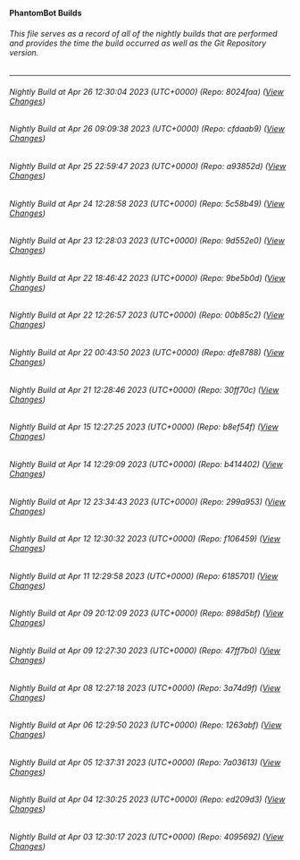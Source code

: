 **PhantomBot Builds**

###### This file serves as a record of all of the nightly builds that are performed and provides the time the build occurred as well as the Git Repository version.
-------------------------------------------------------------------------------------------------------------
###### Nightly Build at Apr 26 12:30:04 2023 (UTC+0000) (Repo: 8024faa) ([View Changes](https://github.com/PhantomBot/PhantomBot/compare/cfdaab9...8024faa))
###### Nightly Build at Apr 26 09:09:38 2023 (UTC+0000) (Repo: cfdaab9) ([View Changes](https://github.com/PhantomBot/PhantomBot/compare/a93852d...cfdaab9))
###### Nightly Build at Apr 25 22:59:47 2023 (UTC+0000) (Repo: a93852d) ([View Changes](https://github.com/PhantomBot/PhantomBot/compare/5c58b49...a93852d))
###### Nightly Build at Apr 24 12:28:58 2023 (UTC+0000) (Repo: 5c58b49) ([View Changes](https://github.com/PhantomBot/PhantomBot/compare/9d552e0...5c58b49))
###### Nightly Build at Apr 23 12:28:03 2023 (UTC+0000) (Repo: 9d552e0) ([View Changes](https://github.com/PhantomBot/PhantomBot/compare/9be5b0d...9d552e0))
###### Nightly Build at Apr 22 18:46:42 2023 (UTC+0000) (Repo: 9be5b0d) ([View Changes](https://github.com/PhantomBot/PhantomBot/compare/00b85c2...9be5b0d))
###### Nightly Build at Apr 22 12:26:57 2023 (UTC+0000) (Repo: 00b85c2) ([View Changes](https://github.com/PhantomBot/PhantomBot/compare/dfe8788...00b85c2))
###### Nightly Build at Apr 22 00:43:50 2023 (UTC+0000) (Repo: dfe8788) ([View Changes](https://github.com/PhantomBot/PhantomBot/compare/30ff70c...dfe8788))
###### Nightly Build at Apr 21 12:28:46 2023 (UTC+0000) (Repo: 30ff70c) ([View Changes](https://github.com/PhantomBot/PhantomBot/compare/b8ef54f...30ff70c))
###### Nightly Build at Apr 15 12:27:25 2023 (UTC+0000) (Repo: b8ef54f) ([View Changes](https://github.com/PhantomBot/PhantomBot/compare/b414402...b8ef54f))
###### Nightly Build at Apr 14 12:29:09 2023 (UTC+0000) (Repo: b414402) ([View Changes](https://github.com/PhantomBot/PhantomBot/compare/299a953...b414402))
###### Nightly Build at Apr 12 23:34:43 2023 (UTC+0000) (Repo: 299a953) ([View Changes](https://github.com/PhantomBot/PhantomBot/compare/f106459...299a953))
###### Nightly Build at Apr 12 12:30:32 2023 (UTC+0000) (Repo: f106459) ([View Changes](https://github.com/PhantomBot/PhantomBot/compare/6185701...f106459))
###### Nightly Build at Apr 11 12:29:58 2023 (UTC+0000) (Repo: 6185701) ([View Changes](https://github.com/PhantomBot/PhantomBot/compare/898d5bf...6185701))
###### Nightly Build at Apr 09 20:12:09 2023 (UTC+0000) (Repo: 898d5bf) ([View Changes](https://github.com/PhantomBot/PhantomBot/compare/47ff7b0...898d5bf))
###### Nightly Build at Apr 09 12:27:30 2023 (UTC+0000) (Repo: 47ff7b0) ([View Changes](https://github.com/PhantomBot/PhantomBot/compare/3a74d9f...47ff7b0))
###### Nightly Build at Apr 08 12:27:18 2023 (UTC+0000) (Repo: 3a74d9f) ([View Changes](https://github.com/PhantomBot/PhantomBot/compare/1263abf...3a74d9f))
###### Nightly Build at Apr 06 12:29:50 2023 (UTC+0000) (Repo: 1263abf) ([View Changes](https://github.com/PhantomBot/PhantomBot/compare/7a03613...1263abf))
###### Nightly Build at Apr 05 12:37:31 2023 (UTC+0000) (Repo: 7a03613) ([View Changes](https://github.com/PhantomBot/PhantomBot/compare/ed209d3...7a03613))
###### Nightly Build at Apr 04 12:30:25 2023 (UTC+0000) (Repo: ed209d3) ([View Changes](https://github.com/PhantomBot/PhantomBot/compare/4095692...ed209d3))
###### Nightly Build at Apr 03 12:30:17 2023 (UTC+0000) (Repo: 4095692) ([View Changes](https://github.com/PhantomBot/PhantomBot/compare/40074bb...4095692))
